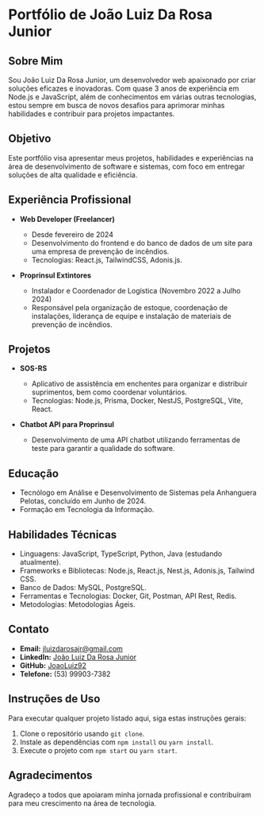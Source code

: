 # Portfólio de João Luiz Da Rosa Junior

## Sobre Mim

Sou João Luiz Da Rosa Junior, um desenvolvedor web apaixonado por criar soluções eficazes e inovadoras. Com quase 3 anos de experiência em Node.js e JavaScript, além de conhecimentos em várias outras tecnologias, estou sempre em busca de novos desafios para aprimorar minhas habilidades e contribuir para projetos impactantes.

## Objetivo

Este portfólio visa apresentar meus projetos, habilidades e experiências na área de desenvolvimento de software e sistemas, com foco em entregar soluções de alta qualidade e eficiência.

## Experiência Profissional

- **Web Developer (Freelancer)**

  - Desde fevereiro de 2024
  - Desenvolvimento do frontend e do banco de dados de um site para uma empresa de prevenção de incêndios.
  - Tecnologias: React.js, TailwindCSS, Adonis.js.

- **Proprinsul Extintores**
  - Instalador e Coordenador de Logística (Novembro 2022 a Julho 2024)
  - Responsável pela organização de estoque, coordenação de instalações, liderança de equipe e instalação de materiais de prevenção de incêndios.

## Projetos

- **SOS-RS**

  - Aplicativo de assistência em enchentes para organizar e distribuir suprimentos, bem como coordenar voluntários.
  - Tecnologias: Node.js, Prisma, Docker, NestJS, PostgreSQL, Vite, React.

- **Chatbot API para Proprinsul**
  - Desenvolvimento de uma API chatbot utilizando ferramentas de teste para garantir a qualidade do software.

## Educação

- Tecnólogo em Análise e Desenvolvimento de Sistemas pela Anhanguera Pelotas, concluído em Junho de 2024.
- Formação em Tecnologia da Informação.

## Habilidades Técnicas

- Linguagens: JavaScript, TypeScript, Python, Java (estudando atualmente).
- Frameworks e Bibliotecas: Node.js, React.js, Nest.js, Adonis.js, Tailwind CSS.
- Banco de Dados: MySQL, PostgreSQL.
- Ferramentas e Tecnologias: Docker, Git, Postman, API Rest, Redis.
- Metodologias: Metodologias Ágeis.

## Contato

- **Email:** [jluizdarosajr@gmail.com](mailto:jluizdarosajr@gmail.com)
- **LinkedIn:** [João Luiz Da Rosa Junior](https://www.linkedin.com/in/joaoluiz92/)
- **GitHub:** [JoaoLuiz92](https://www.github.com/JoaoLuiz92/)
- **Telefone:** (53) 99903-7382

## Instruções de Uso

Para executar qualquer projeto listado aqui, siga estas instruções gerais:

1. Clone o repositório usando `git clone`.
2. Instale as dependências com `npm install` ou `yarn install`.
3. Execute o projeto com `npm start` ou `yarn start`.

## Agradecimentos

Agradeço a todos que apoiaram minha jornada profissional e contribuíram para meu crescimento na área de tecnologia.
